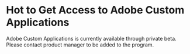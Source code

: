 # Hot to Get Access to Adobe Custom Applications

Adobe Custom Applications is currently available through private beta. Please contact product manager to be added to the program. 